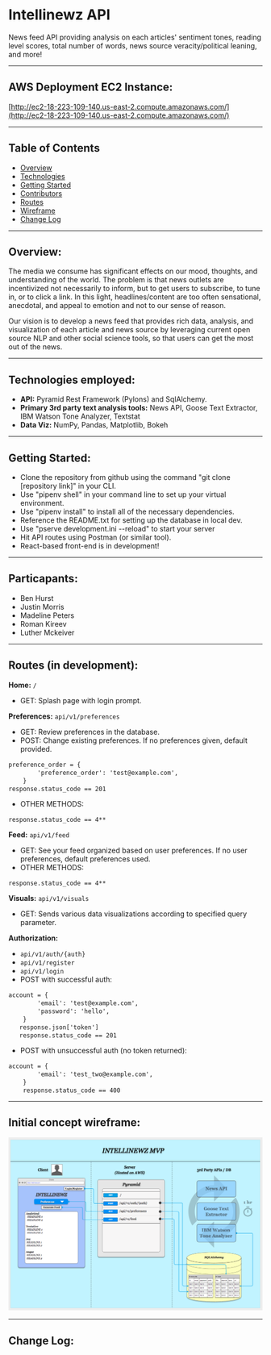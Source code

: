 # Intellinewz API

News feed API providing analysis on each articles' sentiment tones, reading level scores, total number of words, news source veracity/political leaning, and more!

----
## AWS Deployment EC2 Instance:
[http://ec2-18-223-109-140.us-east-2.compute.amazonaws.com/](http://ec2-18-223-109-140.us-east-2.compute.amazonaws.com/)

----
## Table of Contents
* [Overview](#overview)
* [Technologies](#technologies)
* [Getting Started](#start)
* [Contributors](#participants)
* [Routes](#routes)
* [Wireframe](#wireframe)
* [Change Log](#change-log)
----
<a id="overview"></a>
## Overview:
The media we consume has significant effects on our mood, thoughts, and understanding of the world. The problem is that news outlets are incentivized not necessarily to inform, but to get users to subscribe, to tune in, or to click a link. In this light, headlines/content are too often sensational, anecdotal, and appeal to emotion and not to our sense of reason. 

Our vision is to develop a news feed that provides rich data, analysis, and visualization of each article and news source by leveraging current open source NLP and other social science tools, so that users can get the most out of the news.

----
<a id="technologies"></a>
## Technologies employed:
- **API:** Pyramid Rest Framework (Pylons) and SqlAlchemy.
- **Primary 3rd party text analysis tools:** News API, Goose Text Extractor, IBM Watson Tone Analyzer, Textstat
- **Data Viz:** NumPy, Pandas, Matplotlib, Bokeh

----
<a id="start"></a>
## Getting Started:
- Clone the repository from github using the command "git clone [repository link]" in your CLI.
- Use "pipenv shell" in your command line to set up your virtual environment.
- Use "pipenv install" to install all of the necessary dependencies.
- Reference the README.txt for setting up the database in local dev.
- Use "pserve development.ini --reload" to start your server
- Hit API routes using Postman (or similar tool).
- React-based front-end is in development!
----
<a id="participants"></a>
## Particapants:
- Ben Hurst
- Justin Morris
- Madeline Peters
- Roman Kireev
- Luther Mckeiver
----
<a id="routes"></a>
## Routes (in development):
**Home:** `/`
* GET: Splash page with login prompt.

**Preferences:** `api/v1/preferences`
* GET: Review preferences in the database.
* POST: Change existing preferences. If no preferences given, default provided.
~~~
preference_order = {
        'preference_order': 'test@example.com',
    }
response.status_code == 201
~~~
* OTHER METHODS:
~~~~
response.status_code == 4**
~~~~

**Feed:** `api/v1/feed`
* GET: See your feed organized based on user preferences. If no user preferences, default preferences used.
* OTHER METHODS:
~~~~
response.status_code == 4**
~~~~
**Visuals:** `api/v1/visuals`
* GET: Sends various data visualizations according to specified query parameter.

**Authorization:**
* `api/v1/auth/{auth}`
* `api/v1/register`
* `api/v1/login`
* POST with successful auth:

~~~~
account = {
        'email': 'test@example.com',
        'password': 'hello',
    }
   response.json['token']
   response.status_code == 201
   ~~~~

* POST with unsuccessful auth (no token returned):
~~~~
account = {
        'email': 'test_two@example.com',
    }
    response.status_code == 400
~~~~

----

<a id="wireframe"></a>
## Initial concept wireframe:
![Wireframe ](/news_api/assets/wireframe.png)

----
<a id="change-log"></a>
## Change Log:

